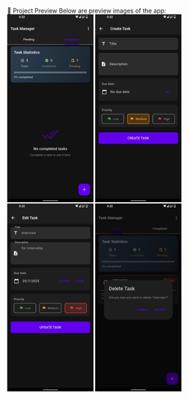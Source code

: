 📱 Project Preview
Below are preview images of the app:
<img src="assets/pic1.jpg" width="200" />
<img src="assets/pic2.jpg" width="200" />
<img src="assets/pic3.jpg" width="200" />
<img src="assets/pic4.jpg" width="200" />
